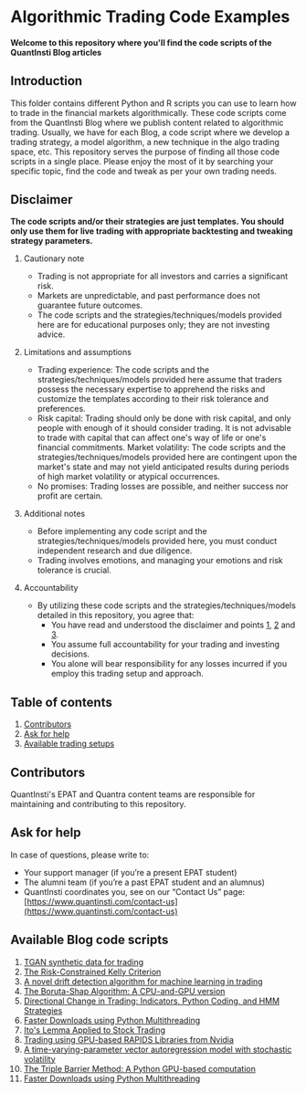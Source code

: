 # Algorithmic Trading Code Examples
#### Welcome to this repository where you'll find the code scripts of the QuantInsti Blog articles

## Introduction 

This folder contains different Python and R scripts you can use to learn how to trade in the financial markets algorithmically. These code scripts come from the QuantInsti Blog where we publish content related to algorithmic trading. Usually, we have for each Blog, a code script where we develop a trading strategy, a model algorithm, a new technique in the algo trading space, etc. This repository serves the purpose of finding all those code scripts in a single place. Please enjoy the most of it by searching your specific topic, find the code and tweak as per your own trading needs.

## Disclaimer
**The code scripts and/or their strategies are just templates. You should only use them for live trading with appropriate backtesting and tweaking strategy parameters.**

1. Cautionary note <a id='one'></a>
   
    - Trading is not appropriate for all investors and carries a significant risk.
    - Markets are unpredictable, and past performance does not guarantee future outcomes.
    - The code scripts and the strategies/techniques/models provided here are for educational purposes only; they are not investing advice.
2. Limitations and assumptions <a id='two'></a>
    - Trading experience: The code scripts and the strategies/techniques/models provided here assume that traders possess the necessary expertise to apprehend the risks and customize the templates according to their risk tolerance and preferences.
    - Risk capital: Trading should only be done with risk capital, and only people with enough of it should consider trading. It is not advisable to trade with capital that can affect one's way of life or one's financial commitments.
    Market volatility: The code scripts and the strategies/techniques/models provided here are contingent upon the market's state and may not yield anticipated results during periods of high market volatility or atypical occurrences.
    - No promises: Trading losses are possible, and neither success nor profit are certain.
3. Additional notes <a id='three'></a>
    - Before implementing any code script and the strategies/techniques/models provided here, you must conduct independent research and due diligence.
    - Trading involves emotions, and managing your emotions and risk tolerance is crucial.
4. Accountability
    - By utilizing these code scripts and the strategies/techniques/models detailed in this repository, you agree that:
        - You have read and understood the disclaimer and points [1](#one), [2](#two) and [3](#three).
        - You assume full accountability for your trading and investing decisions.
        - You alone will bear responsibility for any losses incurred if you employ this trading setup and approach.

## Table of contents
1. [Contributors](#contributors)
2. [Ask for help](#help)
3. [Available trading setups](#setups)

<a id='contributors'></a>
## Contributors
QuantInsti's EPAT and Quantra content teams are responsible for maintaining and contributing to this repository.

<a id='help'></a>
## Ask for help
In case of questions, please write to:
- Your support manager (if you’re a present EPAT student)
- The alumni team (if you’re a past EPAT student and an alumnus)
- QuantInsti coordinates you, see on our “Contact Us” page: [https://www.quantinsti.com/contact-us](https://www.quantinsti.com/contact-us)

<a id='setups'></a>
## Available Blog code scripts

1. [TGAN synthetic data for trading](https://github.com/quantra-go-algo/Algorithmic-Trading-Code-Examples/tree/main/blog_articles/tgan-for-trading)
2. [The Risk-Constrained Kelly Criterion](https://github.com/quantra-go-algo/Algorithmic-Trading-Code-Examples/tree/main/blog_articles/risk-constrained-kelly-criterion)
3. [A novel drift detection algorithm for machine learning in trading](https://github.com/QuantInsti/Algorithmic-Trading-Code-Examples/tree/main/blog_articles/autoregressive_drift_detection_method)
4. [The Boruta-Shap Algorithm: A CPU-and-GPU version](https://github.com/QuantInsti/Algorithmic-Trading-Code-Examples/tree/main/blog_articles/boruta-shap-algorithm-using-cpu-and-gpu)
5. [Directional Change in Trading: Indicators, Python Coding, and HMM Strategies](https://github.com/QuantInsti/Algorithmic-Trading-Code-Examples/tree/main/blog_articles/directional-change-for-trading)
6. [Faster Downloads using Python Multithreading](https://github.com/QuantInsti/Algorithmic-Trading-Code-Examples/tree/main/blog_articles/faster_downloads_python_multithreading)
7. [Ito's Lemma Applied to Stock Trading](https://github.com/QuantInsti/Algorithmic-Trading-Code-Examples/tree/main/blog_articles/ito_lemma_applied_to_stock_trading)
8. [Trading using GPU-based RAPIDS Libraries from Nvidia](https://github.com/QuantInsti/Algorithmic-Trading-Code-Examples/tree/main/blog_articles/rapids-libraries-from-nvidia-for-trading)
9. [A time-varying-parameter vector autoregression model with stochastic volatility](https://github.com/QuantInsti/Algorithmic-Trading-Code-Examples/tree/main/blog_articles/time-varying-parameter-vector-autoregression-model-with-stochastic-volatility)
10. [The Triple Barrier Method: A Python GPU-based computation](https://github.com/QuantInsti/Algorithmic-Trading-Code-Examples/tree/main/blog_articles/triple-barrier-method)
11. [Faster Downloads using Python Multithreading](https://github.com/QuantInsti/Algorithmic-Trading-Code-Examples/tree/main/blog_articles/faster-downloads-using-python-multithreading)
